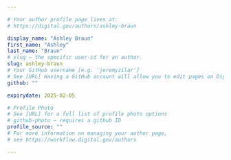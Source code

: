 ```yaml
---

# Your author profile page lives at:
# https://digital.gov/authors/ashley-braun

display_name: "Ashley Braun"
first_name: "Ashley"
last_name: "Braun"
# slug — the specific user-id for an author.
slug: ashley-braun
# Your GitHub username [e.g. 'jeremyzilar']
# See [URL] Having a GitHub account will allow you to edit pages on DigitalGov. The image used in your GitHub account can also be used to populate your digital.gov profile photo.
github: ""

expirydate: 2025-02-05

# Profile Photo
# See [URL] for a full list of profile photo options
# github-photo — requires a github ID
profile_source: ""
# For more information on managing your author page,
# see https://workflow.digital.gov/authors

---
```

